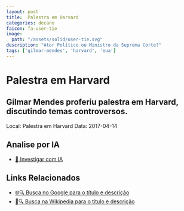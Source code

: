 ```yaml
---
layout: post
title:  Palestra em Harvard
categories: decano
faicon: fa-user-tie
image:
  path: "/assets/solid/user-tie.svg"
description: "Ator Político ou Ministro da Suprema Corte?"
tags: ['gilmar-mendes', 'harvard', 'eua']
---
```


# Palestra em Harvard
## Gilmar Mendes proferiu palestra em Harvard, discutindo temas controversos.
Local: Palestra em Harvard
Data: 2017-04-14

## Analise por IA
- [🤖 Investigar com IA](https://www.perplexity.ai/search?q=%22Gilmar%20Mendes%22%20%2B%20Palestra%20em%20Harvard%20Gilmar%20Mendes%20proferiu%20palestra%20em%20Harvard%2C%20discutindo%20temas%20controversos.%20Harvard%2C%20EUA)

## Links Relacionados
- [🌐🔍 Busca no Google para o título e descrição](https://www.google.com/search?q=%22Gilmar%20Mendes%22%20%2B%20Palestra%20em%20Harvard%20Gilmar%20Mendes%20proferiu%20palestra%20em%20Harvard%2C%20discutindo%20temas%20controversos.%20Harvard%2C%20EUA)
- [📖🔍 Busca na Wikipedia para o título e descrição](https://pt.wikipedia.org/w/index.php?search=%22Gilmar%20Mendes%22%20%2B%20Palestra%20em%20Harvard%20Gilmar%20Mendes%20proferiu%20palestra%20em%20Harvard%2C%20discutindo%20temas%20controversos.%20Harvard%2C%20EUA)

